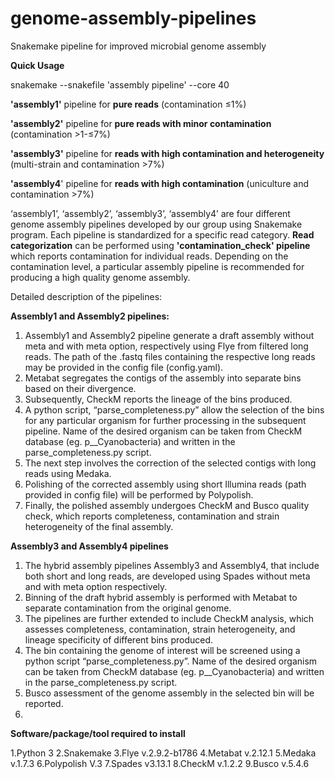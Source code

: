 # genome-assembly-pipelines

Snakemake pipeline for improved microbial genome assembly 

**Quick Usage**

snakemake --snakefile 'assembly pipeline' --core 40

**'assembly1'** pipeline for **pure reads** (contamination ≤1%) 

**'assembly2'** pipeline for **pure reads with minor contamination** (contamination >1-≤7%)

**'assembly3'** pipeline for **reads with high contamination and heterogeneity** (multi-strain and contamination >7%)

**'assembly4**' pipeline for **reads with high contamination** (uniculture and contamination >7%) 


‘assembly1’, ‘assembly2’, ‘assembly3’, ‘assembly4’ are four different genome assembly pipelines developed by our group using Snakemake program. Each pipeline is standardized for a specific read category. **Read categorization** can be performed using **'contamination_check' pipeline** which reports contamination for individual reads. Depending on the contamination level, a particular assembly pipeline is recommended for producing a high quality genome assembly.

Detailed description of the pipelines:

**Assembly1 and Assembly2 pipelines:**

1. Assembly1 and Assembly2 pipeline generate a draft assembly without meta and with meta option, respectively using Flye from filtered long reads. The path of the .fastq files containing the respective long reads may be provided in the config file (config.yaml).
2. Metabat segregates the contigs of the assembly into separate bins based on their divergence. 
3. Subsequently, CheckM reports the lineage of the bins produced.
4. A python script, “parse_completeness.py” allow the selection of the bins for any particular organism for further processing in the subsequent pipeline. Name of the desired organism can be taken from CheckM database (eg. p__Cyanobacteria) and written in the  parse_completeness.py script.
5. The next step involves the correction of the selected contigs with long reads using Medaka.
6. Polishing of the corrected assembly using short Illumina reads (path provided in config file) will be performed by Polypolish. 
7. Finally, the polished assembly undergoes CheckM and Busco quality check, which reports completeness, contamination and strain heterogeneity of the final assembly.
   
**Assembly3 and Assembly4 pipelines**

1. The hybrid assembly pipelines Assembly3 and Assembly4, that include both short and long reads, are developed using Spades without meta and with meta option respectively.  
2. Binning of the draft hybrid assembly is performed with Metabat to separate contamination from the original genome. 
3. The pipelines are further extended to include CheckM analysis, which assesses completeness, contamination, strain heterogeneity, and lineage specificity of different bins produced.
4. The bin containing the genome of interest will be screened using a python script “parse_completeness.py”. Name of the desired organism can be taken from CheckM database (eg. p__Cyanobacteria) and written in the  parse_completeness.py script.
5. Busco assessment of the genome assembly in the selected bin will be reported.
6. 
**Software/package/tool required to install**

1.Python 3
2.Snakemake
3.Flye v.2.9.2-b1786 
4.Metabat v.2.12.1
5.Medaka v.1.7.3
6.Polypolish V.3
7.Spades v3.13.1
8.CheckM v.1.2.2
9.Busco v.5.4.6
